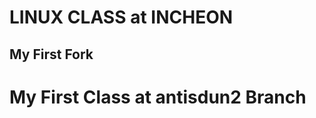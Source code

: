 LINUX CLASS at INCHEON
======================

My First Fork
--------------

# My First Class at antisdun2 Branch
